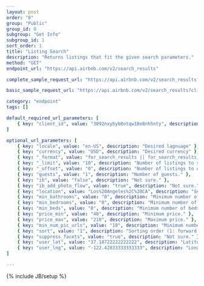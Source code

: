 ```yaml
---
layout: post
order: "0"
group: "Public"
group_id: 0
subgroup: "Get Info"
subgroup_id: 1
sort_order: 1
title: "Listing Search"
description: "Returns listings that fit the given search parameters."
method: "GET"
endpoint_url: "https://api.airbnb.com/v2/search_results"

complete_sample_request_url: "https://api.airbnb.com/v2/search_results?client_id=3092nxybyb0otqw18e8nh5nty&locale=en-US&currency=USD&_format=for_search_results_with_minimal_pricing&_limit=10&_offset=0&fetch_facets=true&guests=1&ib=false&ib_add_photo_flow=true&location=Lake%20Tahoe%2C%20CA%2C%20US&min_bathrooms=0&min_bedrooms=0&min_beds=1&min_num_pic_urls=10&price_max=210&price_min=40&sort=1&user_lat=37.3398634&user_lng=-122.0455164"

basic_sample_request_url: "https://api.airbnb.com/v2/search_results?client_id=3092nxybyb0otqw18e8nh5nty"

category: "endpoint"
tags: []

default_required_url_parameters: [
	{ key: "client_id", value: "3092nxybyb0otqw18e8nh5nty", description: "API Key" }
]

optional_url_parameters: [
	{ key: "locale", value: "en-US", description: "Desired lagnuage" },
	{ key: "currency", value: "USD", description: "Desired currency" },
	{ key: "_format", value: "for_search_results || for_search_results_with_minimal_pricing", description: "Search with pricing or not." },
	{ key: "_limit", value: "10", description: "Number of listings to show at a time." },
	{ key: "_offset", value: "0", description: "Number of listings to offset in search." },
	{ key: "guests", value: "1", description: "Number of guests." },
	{ key: "ib", value: "false", description: "Not sure." },
	{ key: "ib_add_photo_flow", value: "true", description: "Not sure." },
	{ key: "location", value: "Los%20Angeles%2C%20CA", description: "Search by location name -- if unsure of lat/lng, etc." },
	{ key: "min_bathrooms", value: "0", description: "Minimum number of bathrooms." },
	{ key: "min_bedrooms", value: "0", description: "Minimum number of bedrooms." },
	{ key: "min_beds", value: "0", description: "Minimum number of beds." },
	{ key: "price_min", value: "40", description: "Minimum price." },
	{ key: "price_max", value: "210", description: "Maximum price." },
	{ key: "min_num_pic_urls", value: "10", description: "Minimum number of pictures." },
	{ key: "sort", value: "1", description: "Sorting order (1: forward order, 0: reverse order)." },
	{ key: "suppress_facets", value: "true", description: "Not sure." },
	{ key: "user_lat", value: "37.18722222222222", description: "Latitude search coordinate." },
	{ key: "user_lng", value: "-122.42833333333333", description: "Longitude search coordinate." }
]

---
```

{% include JB/setup %}

